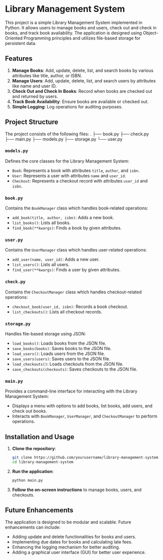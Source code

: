 # Library Management System

This project is a simple Library Management System implemented in Python. It allows users to manage books and users, check out and check in books, and track book availability. The application is designed using Object-Oriented Programming principles and utilizes file-based storage for persistent data.

## Features

1. **Manage Books**: Add, update, delete, list, and search books by various attributes like title, author, or ISBN.
2. **Manage Users**: Add, update, delete, list, and search users by attributes like name and user ID.
3. **Check Out and Check In Books**: Record when books are checked out and returned by users.
4. **Track Book Availability**: Ensure books are available or checked out.
5. **Simple Logging**: Log operations for auditing purposes.

## Project Structure

The project consists of the following files:
.
├── book.py
├── check.py
├── main.py
├── models.py
├── storage.py
└── user.py

### `models.py`

Defines the core classes for the Library Management System:

- `Book`: Represents a book with attributes `title`, `author`, and `isbn`.
- `User`: Represents a user with attributes `name` and `user_id`.
- `Checkout`: Represents a checkout record with attributes `user_id` and `isbn`.

### `book.py`

Contains the `BookManager` class which handles book-related operations:

- `add_book(title, author, isbn)`: Adds a new book.
- `list_books()`: Lists all books.
- `find_book(**kwargs)`: Finds a book by given attributes.

### `user.py`

Contains the `UserManager` class which handles user-related operations:

- `add_user(name, user_id)`: Adds a new user.
- `list_users()`: Lists all users.
- `find_user(**kwargs)`: Finds a user by given attributes.

### `check.py`

Contains the `CheckoutManager` class which handles checkout-related operations:

- `checkout_book(user_id, isbn)`: Records a book checkout.
- `list_checkouts()`: Lists all checkout records.

### `storage.py`

Handles file-based storage using JSON:

- `load_books()`: Loads books from the JSON file.
- `save_books(books)`: Saves books to the JSON file.
- `load_users()`: Loads users from the JSON file.
- `save_users(users)`: Saves users to the JSON file.
- `load_checkouts()`: Loads checkouts from the JSON file.
- `save_checkouts(checkouts)`: Saves checkouts to the JSON file.

### `main.py`

Provides a command-line interface for interacting with the Library Management System:

- Displays a menu with options to add books, list books, add users, and check out books.
- Interacts with `BookManager`, `UserManager`, and `CheckoutManager` to perform operations.

## Installation and Usage

1. **Clone the repository**:
    ```bash
    git clone https://github.com/yourusername/library-management-system.git
    cd library-management-system
    ```

2. **Run the application**:
    ```bash
    python main.py
    ```

3. **Follow the on-screen instructions** to manage books, users, and checkouts.

## Future Enhancements

The application is designed to be modular and scalable. Future enhancements can include:

- Adding update and delete functionalities for books and users.
- Implementing due dates for books and calculating late fees.
- Enhancing the logging mechanism for better auditing.
- Adding a graphical user interface (GUI) for better user experience.



